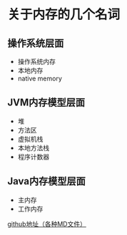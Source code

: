 # 关于内存的几个名词

## 操作系统层面

- 操作系统内存
- 本地内存
- native memory

## JVM内存模型层面

- 堆
- 方法区
- 虚拟机栈
- 本地方法栈
- 程序计数器

## Java内存模型层面

- 主内存
- 工作内存

[github地址（各种MD文件）](https://github.com/ZH-L-Jie/Note)